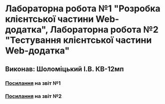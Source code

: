 # Лабораторна робота №1 "Розробка клієнтської частини Web-додатка", Лабораторна робота №2 "Тестування клієнтської частини Web-додатка"
## Виконав: Шоломіцький І.В. КВ-12мп
### [Посилання](https://docs.google.com/document/d/1eApolLsGuibg567kL94pNXPIj1DKezlj/edit) на звіт №1
### [Посилання](https://docs.google.com/document/d/1PsLqgYlzBcrFaVN-k6yN4OW3cWn70aZn/edit) на звіт №2

